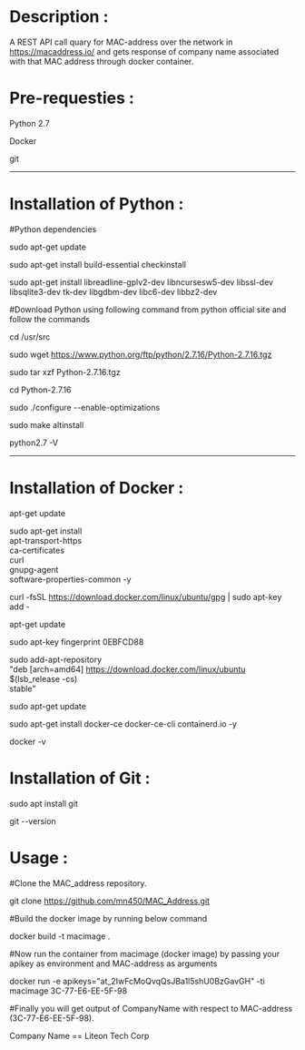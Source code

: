 #  Description :

A REST API call quary for MAC-address over the network in  https://macaddress.io/  and gets response of company name associated with that MAC address through docker container.

#  Pre-requesties :

Python 2.7

Docker

git

----------------------------------------------------------------------------------------------------------------------------
#  Installation of Python :

#Python dependencies

sudo apt-get update

sudo apt-get install build-essential checkinstall

sudo apt-get install libreadline-gplv2-dev libncursesw5-dev libssl-dev libsqlite3-dev tk-dev libgdbm-dev libc6-dev libbz2-dev

#Download Python using following command from python official site and follow the commands

cd /usr/src

sudo wget https://www.python.org/ftp/python/2.7.16/Python-2.7.16.tgz

sudo tar xzf Python-2.7.16.tgz

cd Python-2.7.16

sudo ./configure --enable-optimizations

sudo make altinstall

python2.7 -V

-----------------------------------------------------------------------------------------------------------------------------

# Installation of Docker :

apt-get update

sudo apt-get install \
apt-transport-https \
ca-certificates \
curl \
gnupg-agent \
software-properties-common -y

curl -fsSL https://download.docker.com/linux/ubuntu/gpg | sudo apt-key add -

apt-get update

sudo apt-key fingerprint 0EBFCD88

sudo add-apt-repository \
"deb [arch=amd64] https://download.docker.com/linux/ubuntu \
$(lsb_release -cs) \
stable"

sudo apt-get update

sudo apt-get install docker-ce docker-ce-cli containerd.io -y

docker -v

# Installation of Git :

sudo apt install git

git --version

# Usage :

#Clone the MAC_address repository.

git clone https://github.com/mn450/MAC_Address.git

#Build the docker image by running below command

docker build -t macimage .

#Now run the container from macimage (docker image) by passing your apikey as environment and MAC-address as arguments

docker run -e apikeys="at_2IwFcMoQvqQsJBa1l5shU0BzGavGH" -ti macimage 3C-77-E6-EE-5F-98

#Finally you will get output of CompanyName with respect to MAC-address (3C-77-E6-EE-5F-98).

Company Name == Liteon Tech Corp
